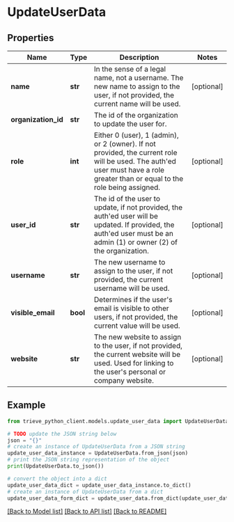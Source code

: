 # UpdateUserData


## Properties

Name | Type | Description | Notes
------------ | ------------- | ------------- | -------------
**name** | **str** | In the sense of a legal name, not a username. The new name to assign to the user, if not provided, the current name will be used. | [optional] 
**organization_id** | **str** | The id of the organization to update the user for. | 
**role** | **int** | Either 0 (user), 1 (admin), or 2 (owner). If not provided, the current role will be used. The auth&#39;ed user must have a role greater than or equal to the role being assigned. | [optional] 
**user_id** | **str** | The id of the user to update, if not provided, the auth&#39;ed user will be updated. If provided, the auth&#39;ed user must be an admin (1) or owner (2) of the organization. | [optional] 
**username** | **str** | The new username to assign to the user, if not provided, the current username will be used. | [optional] 
**visible_email** | **bool** | Determines if the user&#39;s email is visible to other users, if not provided, the current value will be used. | [optional] 
**website** | **str** | The new website to assign to the user, if not provided, the current website will be used. Used for linking to the user&#39;s personal or company website. | [optional] 

## Example

```python
from trieve_python_client.models.update_user_data import UpdateUserData

# TODO update the JSON string below
json = "{}"
# create an instance of UpdateUserData from a JSON string
update_user_data_instance = UpdateUserData.from_json(json)
# print the JSON string representation of the object
print(UpdateUserData.to_json())

# convert the object into a dict
update_user_data_dict = update_user_data_instance.to_dict()
# create an instance of UpdateUserData from a dict
update_user_data_form_dict = update_user_data.from_dict(update_user_data_dict)
```
[[Back to Model list]](../README.md#documentation-for-models) [[Back to API list]](../README.md#documentation-for-api-endpoints) [[Back to README]](../README.md)


